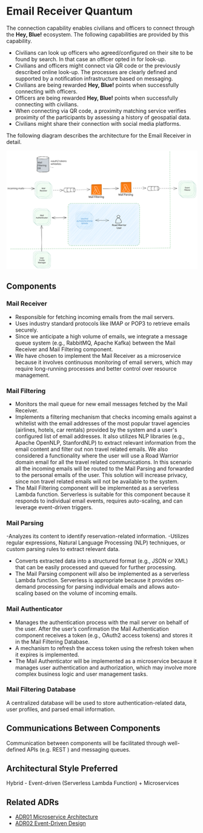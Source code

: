 # Email Receiver Quantum
The connection capability enables civilians and officers to connect through the **Hey, Blue!** ecosystem. The following capabilities are provided by this capability.
- Civilians can look up officers who agreed/configured on their site to be found by search. In that case an officer opted in for look-up.
- Civilians and officers might connect via QR code or the previously described online look-up. The processes are clearly defined and supported by a notification infrastructure based on messaging.
- Civilians are being rewarded **Hey, Blue!** points when successfully connecting with officers.
- Officers are being rewarded **Hey, Blue!** points when successfully connecting with civilians.
- When connecting via QR code, a proximity matching service verifies proximity of the participants by assessing a history of geospatial data.
- Civilians might share their connection with social media platforms.

The following diagram describes the architecture for the Email Receiver in detail.
<p align="center">
<img width="1000" src="../assets/mailflow.svg">
</p>



## Components

### Mail Receiver
- Responsible for fetching incoming emails from the mail servers.
- Uses industry standard protocols like IMAP or POP3 to retrieve emails securely.
- Since we anticipate a high volume of emails, we integrate a message queue system (e.g., RabbitMQ, Apache Kafka) between the Mail Receiver and Mail Filtering component.
- We have chosen to implement the Mail Receiver as a microservice because it involves continuous monitoring of email servers, which may require long-running processes and better control over resource management.

### Mail Filtering
- Monitors the mail queue for new email messages fetched by the Mail Receiver.
- Implements a filtering mechanism that checks incoming emails against a whitelist with the email addresses of the most popular travel agencies (airlines, hotels, car rentals) provided by the system and a user's configured list of email addresses. It also utilizes NLP libraries (e.g., Apache OpenNLP, StanfordNLP) to extract relevant information from the email content and filter out non travel related emails. We also considered a functionality where the user will use a Road Warrior domain email for all the travel related communications. In this scenario all the incoming emails will be routed to the Mail Parsing and forwarded to the personal emails of the user. This solution will increase privacy, since non travel related emails will not be available to the system. 
- The Mail Filtering component will be implemented as a serverless Lambda function. Serverless is suitable for this component because it responds to individual email events, requires auto-scaling, and can leverage event-driven triggers.


### Mail Parsing
-Analyzes its content to identify reservation-related information.
-Utilizes regular expressions, Natural Language Processing (NLP) techniques, or custom parsing rules to extract relevant data. 
- Converts extracted data into a structured format (e.g., JSON or XML) that can be easily processed and queued for further processing. 
- The Mail Parsing component will also be implemented as a serverless Lambda function. Serverless is appropriate because it provides on-demand processing for parsing individual emails and allows auto-scaling based on the volume of incoming emails.

### Mail Authenticator
- Manages the authentication process with the mail server on behalf of the user. After the user’s confirmation the Mail Authentication component receives a token (e.g., OAuth2 access tokens) and stores it in the Mail Filtering Database. 
- A mechanism to refresh the access token using the refresh token when it expires is implemented. 
- The Mail Authenticator will be implemented as a microservice because it manages user authentication and authorization, which may involve more complex business logic and user management tasks.

### Mail Filtering Database
A centralized database will be used to store authentication-related data, user profiles, and parsed email information.

## Communications Between Components
Communication between components will be facilitated through well-defined APIs (e.g. REST ) and messaging queues. 

## Architectural Style Preferred
Hybrid - Event-driven (Serverless Lambda Function) + Microservices

## Related ADRs
- [ADR01 Microservice Architecture](../adrs/microservice-architecture.md)
- [ADR02 Event-Driven Design](../adrs/event-driven-design.md)

